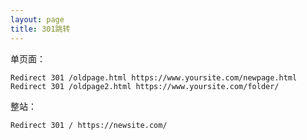 ```yaml
---
layout: page
title: 301跳转
---
```


单页面：

```
Redirect 301 /oldpage.html https://www.yoursite.com/newpage.html
Redirect 301 /oldpage2.html https://www.yoursite.com/folder/
```

整站：

```
Redirect 301 / https://newsite.com/
```


